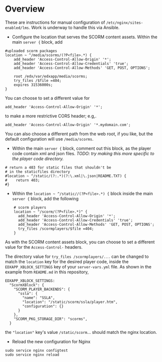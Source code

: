 # Overview

These are instructions for manual configuration of `/etc/nginx/sites-enabled/lms`.  Work is underway to handle this via Ansible.


* Configure the location that serves the SCORM content assets.  Within the main `server {` block, add

```
#uploaded scorm packages
location ~ ^/media/scorms/(?P<file>.*) {
    add_header 'Access-Control-Allow-Origin' '*';
    add_header 'Access-Control-Allow-Credentials' 'true';
    add_header 'Access-Control-Allow-Methods' 'GET, POST, OPTIONS';

    root /edx/var/edxapp/media/scorms;
    try_files /$file =404;
    expires 31536000s;
}
```

You can choose to set a different value for 
    
    add_header 'Access-Control-Allow-Origin' '*';

to make a more restrictive CORS header; e.g,. 

    add_header 'Access-Control-Allow-Origin' '*.mydomain.com';

You can also choose a different path from the web root, if you like, but the default configuration will use `/media/scorms`.

* Within the main `server {` block, comment out this block, as the player code contain xml and json files.  _TODO: try making this more specific to the player code directory._

```
# return a 403 for static files that shouldn't be
# in the staticfiles directory
#location ~ ^/static/(?:.*)(?:\.xml|\.json|README.TXT) {
#    return 403;
#}
```

* Within the `location ~ ^/static//(?P<file>.*) {` block inside the main
`server {` block, add the following

```
    # scorm players
    location ~ "/scorm/(?P<file>.*)" {
      add_header 'Access-Control-Allow-Origin' '*';
      add_header 'Access-Control-Allow-Credentials' 'true';
      add_header 'Access-Control-Allow-Methods' 'GET, POST, OPTIONS';
      try_files /scormplayers/$file =404;
    }
```

As with the SCORM content assets block, you can choose to set a different value for the `Access-Control-` headers.

The directory value for `try_files /scormplayers/...` can be changed to match the `location` key for the desired player code, inside the `EDXAPP_XBLOCK_SETTINGS` key of your `server-vars.yml` file.  As shown in the example from `README.md` in this repository,

```
EDXAPP_XBLOCK_SETTINGS:
  "ScormXBlock": {
    "SCORM_PLAYER_BACKENDS": {
      "ssla": {
        "name": "SSLA",
        "location": "/static/scorm/ssla/player.htm",
        "configuration": {}
      }
    },
    "SCORM_PKG_STORAGE_DIR": "scorms",
  }
```

the `"location"` key's value `/static/scorm`... should match the nginx location.  

* Reload the new configuration for Nginx

```
sudo service nginx configtest
sudo service nginx reload
```





